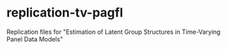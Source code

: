 # replication-tv-pagfl
Replication files for "Estimation of Latent Group Structures in Time-Varying Panel Data Models"
